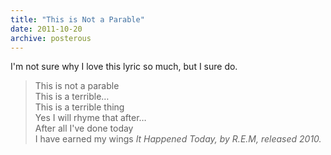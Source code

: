 ```yaml
---
title: "This is Not a Parable"
date: 2011-10-20
archive: posterous
---
```


I'm not sure why I love this lyric so much, but I sure do.

<blockquote>
This is not a parable<br>
This is a terrible…<br>
This is a terrible thing<br>
Yes I will rhyme that after…<br>
After all I've done today<br>
I have earned my wings 
<cite>It Happened Today, by R.E.M, released 2010.</cite>
</blockquote>